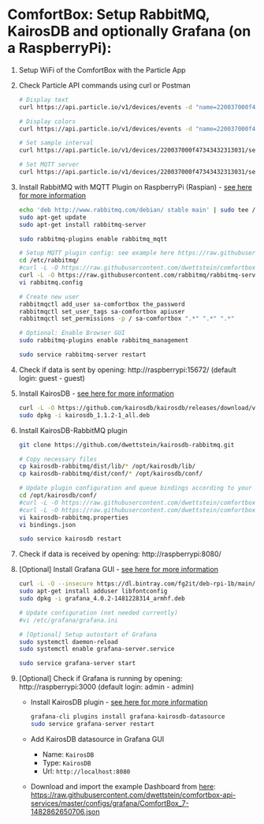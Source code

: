 # ComfortBox: Setup RabbitMQ, KairosDB and optionally Grafana (on a RaspberryPi):

1. Setup WiFi of the ComfortBox with the Particle App
2. Check Particle API commands using curl or Postman

    ```bash
    # Display text
    curl https://api.particle.io/v1/devices/events -d "name=220037000f47343432313031/display" -d "data=HelloWorld!" -d "private=false" -d "ttl=60" -d "access_token=enter_Particle_token_here"

    # Display colors
    curl https://api.particle.io/v1/devices/events -d "name=220037000f47343432313031/led" -d "data=/////wAAAP8AAAD/AAAAAAAAAAAAAAAAAAAAAAAAAAAAAAAAAAAAAAAAAAAAAAAAAAAAAAAAAAAAAAAAAAAAAAAAAAAAAAAA" -d "private=false" -d "ttl=60" -d "access_token=enter_Particle_token_here"

    # Set sample interval
    curl https://api.particle.io/v1/devices/220037000f47343432313031/set_interval -d "arg=5000" -d "access_token=enter_Particle_token_here"

    # Set MQTT server
    curl https://api.particle.io/v1/devices/220037000f47343432313031/set_host -d "arg=192.168.1.116:1883" -d "access_token=enter_Particle_token_here"
    ```
3. Install RabbitMQ with MQTT Plugin on RaspberryPi (Raspian) - [see here for more information](https://www.rabbitmq.com/install-debian.html)

    ```bash
    echo 'deb http://www.rabbitmq.com/debian/ stable main' | sudo tee /etc/apt/sources.list.d/rabbitmq.list
    sudo apt-get update
    sudo apt-get install rabbitmq-server

    sudo rabbitmq-plugins enable rabbitmq_mqtt

    # Setup MQTT plugin config: see example here https://raw.githubusercontent.com/rabbitmq/rabbitmq-server/stable/docs/rabbitmq.config.example
    cd /etc/rabbitmq/
    #curl -L -O https://raw.githubusercontent.com/dwettstein/comfortbox-api-services/master/configs/rabbitmq/rabbitmq.config
    curl -L -O https://raw.githubusercontent.com/rabbitmq/rabbitmq-server/stable/docs/rabbitmq.config.example > rabbitmq.config
    vi rabbitmq.config

    # Create new user
    rabbitmqctl add_user sa-comfortbox the_password
    rabbitmqctl set_user_tags sa-comfortbox apiuser
    rabbitmqctl set_permissions -p / sa-comfortbox ".*" ".*" ".*"

    # Optional: Enable Browser GUI
    sudo rabbitmq-plugins enable rabbitmq_management

    sudo service rabbitmq-server restart
    ```
4. Check if data is sent by opening: http://raspberrypi:15672/ (default login: guest - guest)
5. Install KairosDB - [see here for more information](https://kairosdb.github.io/docs/build/html/index.html)

    ```bash
    curl -L -O https://github.com/kairosdb/kairosdb/releases/download/v1.1.2/kairosdb_1.1.2-1_all.deb
    sudo dpkg -i kairosdb_1.1.2-1_all.deb
    ```
6. Install KairosDB-RabbitMQ plugin

    ```bash
    git clone https://github.com/dwettstein/kairosdb-rabbitmq.git

    # Copy necessary files
    cp kairosdb-rabbitmq/dist/lib/* /opt/kairosdb/lib/
    cp kairosdb-rabbitmq/dist/conf/* /opt/kairosdb/conf/

    # Update plugin configuration and queue bindings according to your RabbitMQ setup
    cd /opt/kairosdb/conf/
    #curl -L -O https://raw.githubusercontent.com/dwettstein/comfortbox-api-services/master/configs/kairosdb-rabbitmq/kairosdb-rabbitmq.properties
    #curl -L -O https://raw.githubusercontent.com/dwettstein/comfortbox-api-services/master/configs/kairosdb-rabbitmq/bindings.json
    vi kairosdb-rabbitmq.properties
    vi bindings.json

    sudo service kairosdb restart
    ```
7. Check if data is received by opening: http://raspberrypi:8080/
8. [Optional] Install Grafana GUI - [see here for more information](http://docs.grafana.org/installation/debian/)

    ```bash
    curl -L -O --insecure https://dl.bintray.com/fg2it/deb-rpi-1b/main/g/grafana_4.0.2-1481228314_armhf.deb
    sudo apt-get install adduser libfontconfig
    sudo dpkg -i grafana_4.0.2-1481228314_armhf.deb

    # Update configuration (not needed currently)
    #vi /etc/grafana/grafana.ini

    # [Optional] Setup autostart of Grafana
    sudo systemctl daemon-reload
    sudo systemctl enable grafana-server.service

    sudo service grafana-server start
    ```
9. [Optional] Check if Grafana is running by opening: http://raspberrypi:3000 (default login: admin - admin)
    - Install KairosDB plugin - [see here for more information](https://grafana.net/plugins/grafana-kairosdb-datasource)

        ```bash
        grafana-cli plugins install grafana-kairosdb-datasource
        sudo service grafana-server restart
        ```
    - Add KairosDB datasource in Grafana GUI
        - Name: `KairosDB`
        - Type: `KairosDB`
        - Url: `http://localhost:8080`
    - Download and import the example Dashboard from [here](https://github.com/dwettstein/comfortbox-api-services/raw/master/configs/grafana/ComfortBox_7-1482862650706.json): https://raw.githubusercontent.com/dwettstein/comfortbox-api-services/master/configs/grafana/ComfortBox_7-1482862650706.json
